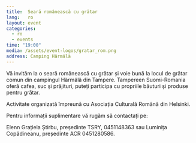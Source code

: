 ```yaml
---
title:  Seară românească cu grătar
lang:   ro
layout: event
categories:
  - ro
  - events
time: "19:00"
media: /assets/event-logos/gratar_rom.png
address: Camping Härmälä
---
```


Vă invităm la o seară românească cu grătar și voie bună la locul de grătar comun din campingul Härmälä din Tampere. Tampereen Suomi-Romania oferă cafea, suc și prăjituri, puteți participa cu propriile băuturi și produse pentru grătar.

Activitate organizată împreună cu Asociația Culturală Română din Helsinki.

Pentru informații suplimentare vă rugăm să contactați pe:

Elenn Grațiela Știrbu, președinte TSRY, 0451148363 sau Luminița Copădineanu, președinte ACR 0451280586.
